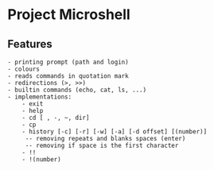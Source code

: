 # Project Microshell

## Features
    - printing prompt (path and login)
    - colours 
    - reads commands in quotation mark
    - redirections (>, >>)
    - builtin commands (echo, cat, ls, ...)
    - implementations:
        - exit 
        - help
        - cd [ , -, ~, dir]
        - cp
        - history [-c] [-r] [-w] [-a] [-d offset] [(number)]
         -- removing repeats and blanks spaces (enter)
         -- removing if space is the first character
        - !!
        - !(number)
